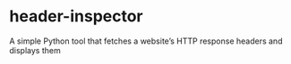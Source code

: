 # header-inspector
A simple Python tool that fetches a website’s HTTP response headers and displays them 
